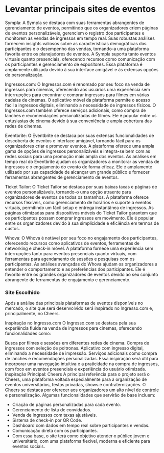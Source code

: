 # Levantar principais sites de eventos

Sympla: A Sympla se destaca com suas ferramentas abrangentes de gerenciamento de eventos, permitindo que os organizadores criem páginas de eventos personalizáveis, gerenciem o registro dos participantes e monitorem as vendas de ingressos em tempo real. Suas robustas análises fornecem insights valiosos sobre as características demográficas dos participantes e o desempenho das vendas, tornando-a uma plataforma favorita entre os planejadores de eventos. A Sympla suporta tanto eventos virtuais quanto presenciais, oferecendo recursos como comunicação com os participantes e gerenciamento de expositores. Essa plataforma é amplamente utilizada devido à sua interface amigável e às extensas opções de personalização.

Ingressos.com: O Ingressos.com é renomado por seu foco na venda de ingressos para cinemas, oferecendo aos usuários uma experiência sem interrupções para encontrar e comprar ingressos para filmes em várias cadeias de cinemas. O aplicativo móvel da plataforma permite o acesso fácil a ingressos digitais, eliminando a necessidade de ingressos físicos. O Ingressos.com também oferece serviços adicionais, como compra de lanches e recomendações personalizadas de filmes. Ele é popular entre os entusiastas de cinema devido à sua conveniência e ampla cobertura das redes de cinemas.

Eventbrite: O Eventbrite se destaca por suas extensas funcionalidades de descoberta de eventos e interface amigável, tornando fácil para os organizadores criar e promover eventos. A plataforma oferece uma ampla gama de opções de ingressos personalizáveis e integra-se bem com as redes sociais para uma promoção mais ampla dos eventos. As análises em tempo real do Eventbrite ajudam os organizadores a monitorar as vendas de ingressos e o engajamento do evento de forma eficaz. Ele é amplamente utilizado por sua capacidade de alcançar um grande público e fornecer ferramentas abrangentes de gerenciamento de eventos.

Ticket Tailor: O Ticket Tailor se destaca por suas baixas taxas e páginas de eventos personalizáveis, tornando-o uma opção atraente para organizadores de eventos de todos os tamanhos. A plataforma oferece recursos flexíveis, como gerenciamento de horários e suporte a eventos virtuais, permitindo um fácil setup e entrega instantânea de ingressos. As páginas otimizadas para dispositivos móveis do Ticket Tailor garantem que os participantes possam comprar ingressos em movimento. Ele é popular entre os organizadores devido à sua simplicidade e eficiência em termos de custos.

Whova: O Whova é notável por seu foco no engajamento dos participantes, oferecendo recursos como aplicativos de eventos, ferramentas de networking e check-in móvel. A plataforma fornece uma experiência sem interrupções tanto para eventos presenciais quanto virtuais, com ferramentas para agendamento de sessões e pesquisas com os participantes. As análises avançadas do Whova ajudam os organizadores a entender o comportamento e as preferências dos participantes. Ele é favorito entre os grandes organizadores de eventos devido ao seu conjunto abrangente de ferramentas de engajamento e gerenciamento.











### Site Escolhido

Após a análise das principais plataformas de eventos disponíveis no mercado, o site que será desenvolvido será inspirado no Ingresso.com e, principalmente, no Cheers.

Inspiração no Ingresso.com
O Ingresso.com se destaca pela sua experiência fluida na venda de ingressos para cinemas, oferecendo funcionalidades como:

Busca por filmes e sessões em diferentes redes de cinema.
Compra de ingressos com seleção de poltronas.
Aplicativo com ingresso digital, eliminando a necessidade de impressão.
Serviços adicionais como compra de lanches e recomendações personalizadas.
Essa inspiração será útil para incorporar uma navegação intuitiva e a praticidade na compra de ingressos, com foco em eventos presenciais e experiência do usuário otimizada.
Inspiração Principal: Cheers
A principal referência para o projeto será o Cheers, uma plataforma voltada especialmente para a organização de eventos universitários, festas privadas, shows e confraternizações. O Cheers se destaca por oferecer aos organizadores um alto nível de controle e personalização. Algumas funcionalidades que servirão de base incluem:

- Criação de páginas personalizadas para cada evento.
- Gerenciamento de lista de convidados.
- Venda de ingressos com taxas ajustáveis.
- Sistema de check-in por QR Code.
- Dashboard com dados em tempo real sobre participantes e vendas.
- Comunicação direta com os participantes.
- Com essa base, o site terá como objetivo atender o público jovem e universitário, com uma plataforma flexível, moderna e eficiente para eventos sociais.